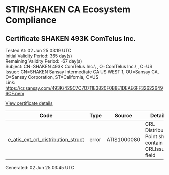 # STIR/SHAKEN CA Ecosystem Compliance

## Certificate SHAKEN 493K ComTelus Inc. 

Tested At: 02 Jun 25 03:19 UTC\
Initial Validity Period: 365 day(s)\
Remaining Validity Period: -67 day(s)\
Subject: CN=SHAKEN 493K ComTelus Inc.\\ , O=ComTelus Inc.\\ , C=US\
Issuer: CN=SHAKEN Sansay Intermediate CA US WEST 1, OU=Sansay CA, O=Sansay Corporation, ST=California, C=US\
Link: https://cr.sansay.com/493K/429C7C70711E3820F0B8E1DEAE6FF326226496CF.pem

[View certificate details](https://x509.io/?cert=MIICrjCCAlWgAwIBAgIUQpx8cHEeOCDwuOHerm%2FzJiJkls8wCgYIKoZIzj0EAwIwgYUxCzAJBgNVBAYTAlVTMRMwEQYDVQQIDApDYWxpZm9ybmlhMRswGQYDVQQKDBJTYW5zYXkgQ29ycG9yYXRpb24xEjAQBgNVBAsMCVNhbnNheSBDQTEwMC4GA1UEAwwnU0hBS0VOIFNhbnNheSBJbnRlcm1lZGlhdGUgQ0EgVVMgV0VTVCAxMB4XDTI0MDMyNjE4MTIxMVoXDTI1MDMyNjE4MTIxMVowSzELMAkGA1UEBhMCVVMxFzAVBgNVBAoMDkNvbVRlbHVzIEluYy4gMSMwIQYDVQQDDBpTSEFLRU4gNDkzSyBDb21UZWx1cyBJbmMuIDBZMBMGByqGSM49AgEGCCqGSM49AwEHA0IABFiVFyYGajyiCbO4NjW8mtYAnC32aTpZwx5CLWqF%2F2OD%2BLn5VfhralDegkBwq%2FpgEov753gXnTw9q9EUHA9%2F3iqjgdswgdgwFgYIKwYBBQUHARoECjAIoAYWBDQ5M0swFwYDVR0gBBAwDjAMBgpghkgBhv8JAQEEMB0GA1UdDgQWBBQrrYBFMT5%2FQxHyYRlMw4%2BoIH%2FT9DAfBgNVHSMEGDAWgBSs05P1Q0PMCr5FWBcTfZJ83MMBRjBHBgNVHR8EQDA%2BMDygOqA4hjZodHRwczovL2F1dGhlbnRpY2F0ZS1hcGkuaWNvbmVjdGl2LmNvbS9kb3dubG9hZC92MS9jcmwwDAYDVR0TAQH%2FBAIwADAOBgNVHQ8BAf8EBAMCB4AwCgYIKoZIzj0EAwIDRwAwRAIgRESqh4BlnbJMViIth0MxwMTsGcvC2hN3%2FvgONxVn3OECIAjVRdhMQ0yEgGeI0UdbFp48du7zUceRtwO2r90jUCXp)

| Code | Type | Source | Details |
|------|------|--------|---------|
| [e_atis_ext_crl_distribution_struct](../../ISSUES/e_atis_ext_crl_distribution_struct/README.md) | error | ATIS1000080 | CRL Distribution Point shall contain a CRLIssuer field |


Generated: 02 Jun 25 03:45 UTC